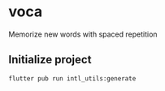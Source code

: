 # voca

Memorize new words with spaced repetition

## Initialize project

```
flutter pub run intl_utils:generate
```
